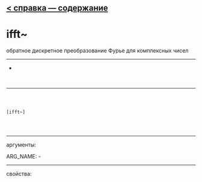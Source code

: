 [< справка — содержание](index.html)
---

# ifft~


обратное дискретное преобразование Фурье для комплексных чисел

---

-
<br>


---


```



[ifft~]


            
```

---
аргументы:

ARG_NAME: -<br>

---
свойства:


